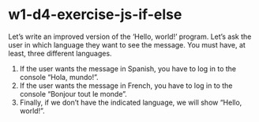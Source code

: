 # w1-d4-exercise-js-if-else

Let’s write an improved version of the ‘Hello, world!’ program. Let’s ask the user in which language they want to see the message. You must have, at least, three different languages.

1. If the user wants the message in Spanish, you have to log in to the console “Hola, mundo!”.
2. If the user wants the message in French, you have to log in to the console “Bonjour tout le monde”.
3. Finally, if we don’t have the indicated language, we will show “Hello, world!”.
